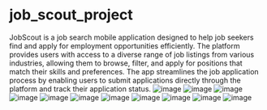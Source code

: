 # job_scout_project

JobScout is a job search mobile application designed to help job seekers find and apply for employment opportunities efficiently. The platform provides users with access to a diverse range of job listings from various industries, allowing them to browse, filter, and apply for positions that match their skills and preferences. The app streamlines the job application process by enabling users to submit applications directly through the platform and track their application status.
&NewLine;
&NewLine;
![image](https://github.com/user-attachments/assets/c296f0f2-1d91-4c3b-915c-893e860ad1f6)
![image](https://github.com/user-attachments/assets/ff7460e8-f87c-4a78-9bf7-d728cb37b9fd)
![image](https://github.com/user-attachments/assets/c56e3a2e-6787-4370-976d-6c93703fb1c3)
![image](https://github.com/user-attachments/assets/273725c4-97f1-400e-b772-e95dde1e7e57)
![image](https://github.com/user-attachments/assets/b06becff-bb8f-43c3-8174-c51efb582ce8)
![image](https://github.com/user-attachments/assets/108871ee-aff8-4e28-9996-ef0207ed0355)
![image](https://github.com/user-attachments/assets/013e9a15-3f98-44c1-81c0-4f5a1e786c30)
![image](https://github.com/user-attachments/assets/aca65225-58f6-4dc8-8159-626aac88ba34)
![image](https://github.com/user-attachments/assets/e0a97e66-b2a3-4741-b032-4a196bdafecd)
![image](https://github.com/user-attachments/assets/8b30727a-e0a8-41fa-bc01-11a053aa36e7)
![image](https://github.com/user-attachments/assets/bd045b9f-e7ff-4160-86b6-e1042cf5f24f)















